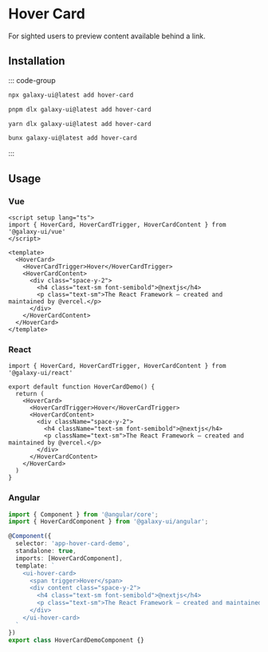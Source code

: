 # Hover Card

For sighted users to preview content available behind a link.

<ComponentPreview name="HoverCardDemo">
  <template #preview>
    <DemoContainer>
      <HoverCardDemo />
    </DemoContainer>
  </template>
  <template #code>

::: code-group

```vue [Vue]
<script setup lang="ts">
import { HoverCard, HoverCardTrigger, HoverCardContent } from '@/components/ui/hover-card'
</script>

<template>
  <HoverCard>
    <HoverCardTrigger>Hover</HoverCardTrigger>
    <HoverCardContent>
      <div class="space-y-2">
        <h4 class="text-sm font-semibold">@nextjs</h4>
        <p class="text-sm">The React Framework – created and maintained by @vercel.</p>
      </div>
    </HoverCardContent>
  </HoverCard>
</template>
```

```tsx [React]
import { HoverCard, HoverCardTrigger, HoverCardContent } from "@/components/ui/hover-card"

export default function App() {
  return (
    <HoverCard>
      <HoverCardTrigger>Hover</HoverCardTrigger>
      <HoverCardContent>
        <div className="space-y-2">
          <h4 className="text-sm font-semibold">@nextjs</h4>
          <p className="text-sm">The React Framework – created and maintained by @vercel.</p>
        </div>
      </HoverCardContent>
    </HoverCard>
  )
}
```

```typescript [Angular]
import { Component } from '@angular/core';
import { HoverCardComponent } from '@/components/ui/hover-card';

@Component({
  selector: 'app-root',
  standalone: true,
  imports: [HoverCardComponent],
  template: `
    <ui-hover-card>
      <span trigger>Hover</span>
      <div content class="space-y-2">
        <h4 class="text-sm font-semibold">@nextjs</h4>
        <p class="text-sm">The React Framework – created and maintained by @vercel.</p>
      </div>
    </ui-hover-card>
  `
})
export class AppComponent {}
```

:::

  </template>
</ComponentPreview>

## Installation

::: code-group

```bash [npm]
npx galaxy-ui@latest add hover-card
```

```bash [pnpm]
pnpm dlx galaxy-ui@latest add hover-card
```

```bash [yarn]
yarn dlx galaxy-ui@latest add hover-card
```

```bash [bun]
bunx galaxy-ui@latest add hover-card
```

:::

## Usage

### Vue

```vue
<script setup lang="ts">
import { HoverCard, HoverCardTrigger, HoverCardContent } from '@galaxy-ui/vue'
</script>

<template>
  <HoverCard>
    <HoverCardTrigger>Hover</HoverCardTrigger>
    <HoverCardContent>
      <div class="space-y-2">
        <h4 class="text-sm font-semibold">@nextjs</h4>
        <p class="text-sm">The React Framework – created and maintained by @vercel.</p>
      </div>
    </HoverCardContent>
  </HoverCard>
</template>
```

### React

```tsx
import { HoverCard, HoverCardTrigger, HoverCardContent } from '@galaxy-ui/react'

export default function HoverCardDemo() {
  return (
    <HoverCard>
      <HoverCardTrigger>Hover</HoverCardTrigger>
      <HoverCardContent>
        <div className="space-y-2">
          <h4 className="text-sm font-semibold">@nextjs</h4>
          <p className="text-sm">The React Framework – created and maintained by @vercel.</p>
        </div>
      </HoverCardContent>
    </HoverCard>
  )
}
```

### Angular

```typescript
import { Component } from '@angular/core';
import { HoverCardComponent } from '@galaxy-ui/angular';

@Component({
  selector: 'app-hover-card-demo',
  standalone: true,
  imports: [HoverCardComponent],
  template: `
    <ui-hover-card>
      <span trigger>Hover</span>
      <div content class="space-y-2">
        <h4 class="text-sm font-semibold">@nextjs</h4>
        <p class="text-sm">The React Framework – created and maintained by @vercel.</p>
      </div>
    </ui-hover-card>
  `
})
export class HoverCardDemoComponent {}
```
